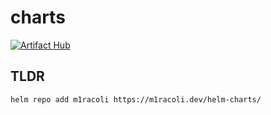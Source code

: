 # charts

[![Artifact Hub](https://img.shields.io/endpoint?url=https://artifacthub.io/badge/repository/m1racoli)](https://artifacthub.io/packages/search?repo=m1racoli)

## TLDR

```shell
helm repo add m1racoli https://m1racoli.dev/helm-charts/
```
